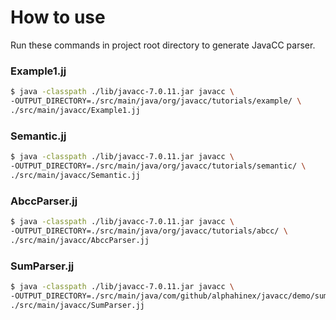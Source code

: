 How to use
==========

Run these commands in project root directory to generate JavaCC parser.

### Example1.jj

```bash
$ java -classpath ./lib/javacc-7.0.11.jar javacc \
-OUTPUT_DIRECTORY=./src/main/java/org/javacc/tutorials/example/ \
./src/main/javacc/Example1.jj
```

### Semantic.jj

```bash
$ java -classpath ./lib/javacc-7.0.11.jar javacc \
-OUTPUT_DIRECTORY=./src/main/java/org/javacc/tutorials/semantic/ \
./src/main/javacc/Semantic.jj
```

### AbccParser.jj

```bash
$ java -classpath ./lib/javacc-7.0.11.jar javacc \
-OUTPUT_DIRECTORY=./src/main/java/org/javacc/tutorials/abcc/ \
./src/main/javacc/AbccParser.jj
```

### SumParser.jj

```bash
$ java -classpath ./lib/javacc-7.0.11.jar javacc \
-OUTPUT_DIRECTORY=./src/main/java/com/github/alphahinex/javacc/demo/sum/ \
./src/main/javacc/SumParser.jj
```
